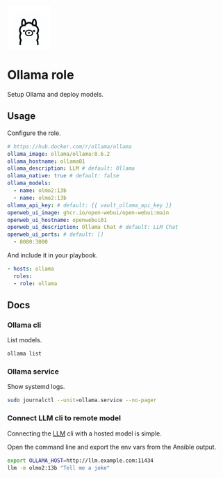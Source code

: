 <img src="/logos/ollama.png" alt="ollama logo" width="100" height="100">

# Ollama role

Setup Ollama and deploy models.

## Usage

Configure the role.

```yml
# https://hub.docker.com/r/ollama/ollama
ollama_image: ollama/ollama:0.6.2
ollama_hostname: ollama01
ollama_description: LLM # default: Ollama
ollama_native: true # default: false
ollama_models:
  - name: olmo2:13b
  - name: olmo2:13b
ollama_api_key: # default: {{ vault_ollama_api_key }}
openweb_ui_image: ghcr.io/open-webui/open-webui:main
openweb_ui_hostname: openwebui01
openweb_ui_description: Ollama Chat # default: LLM Chat
openweb_ui_ports: # default: []
  - 8080:3000
```

And include it in your playbook.

```yml
- hosts: ollama
  roles:
  - role: ollama  
```

## Docs

### Ollama cli

List models.

```bash
ollama list
```

### Ollama service

Show systemd logs.

```bash
sudo journalctl --unit=ollama.service --no-pager
```

### Connect LLM cli to remote model

Connecting the [LLM](https://llm.datasette.io/en/stable/) cli with a hosted model is simple.

Open the command line and export the env vars from the Ansible output.

```bash
export OLLAMA_HOST=http://llm.example.com:11434
llm -m olmo2:13b "Tell me a joke"
```
